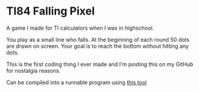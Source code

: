 # TI84 Falling Pixel
A game I made for TI calculators when I was in highschool.

You play as a small line who falls. At the beginning of each round 50 dots are drawn on screen. Your goal is to reach the bottom without hitting any dots.

This is the first coding thing I ever made and I'm posting this on my GitHub for nostalgia reasons.

Can be compiled into a runnable program using [this tool](https://www.cemetech.net/sc/)
